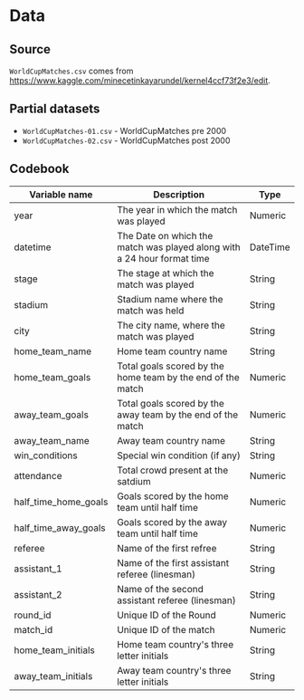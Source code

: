 # Data

## Source

`WorldCupMatches.csv` comes from https://www.kaggle.com/minecetinkayarundel/kernel4ccf73f2e3/edit.

## Partial datasets

- `WorldCupMatches-01.csv` - WorldCupMatches pre 2000
- `WorldCupMatches-02.csv` - WorldCupMatches post 2000

## Codebook

Variable name | Description | Type
--------------|-------------|---------
year | The year in which the match was played | Numeric
datetime | The Date on which the match was played along with a 24 hour format time | DateTime
stage | The stage at which the match was played | String
stadium | Stadium name where the match was held | String
city | The city name, where the match was played | String
home_team_name | Home team country name | String
home_team_goals | Total goals scored by the home team by the end of the match | Numeric
away_team_goals | Total goals scored by the away team by the end of the match | Numeric
away_team_name | Away team country name | String
win_conditions | Special win condition (if any) | String
attendance | Total crowd present at the satdium | Numeric
half_time_home_goals | Goals scored by the home team until half time | Numeric
half_time_away_goals | Goals scored by the away team until half time | Numeric
referee | Name of the first refree | String
assistant_1 | Name of the first assistant referee (linesman) | String
assistant_2 | Name of the second assistant referee (linesman) | String
round_id | Unique ID of the Round | Numeric
match_id | Unique ID of the match | Numeric
home_team_initials | Home team country's three letter initials | String
away_team_initials | Away team country's three letter initials | String

